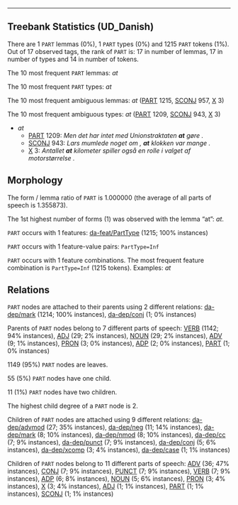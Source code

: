 

--------------------------------------------------------------------------------

## Treebank Statistics (UD_Danish)

There are 1 `PART` lemmas (0%), 1 `PART` types (0%) and 1215 `PART` tokens (1%).
Out of 17 observed tags, the rank of `PART` is: 17 in number of lemmas, 17 in number of types and 14 in number of tokens.

The 10 most frequent `PART` lemmas: <em>at</em>

The 10 most frequent `PART` types:  <em>at</em>

The 10 most frequent ambiguous lemmas: <em>at</em> ([PART]() 1215, [SCONJ]() 957, [X]() 3)

The 10 most frequent ambiguous types:  <em>at</em> ([PART]() 1209, [SCONJ]() 943, [X]() 3)


* <em>at</em>
  * [PART]() 1209: <em>Men det har intet med Unionstraktaten <b>at</b> gøre .</em>
  * [SCONJ]() 943: <em>Lars mumlede noget om , <b>at</b> klokken var mange .</em>
  * [X]() 3: <em>Antallet <b>at</b> kilometer spiller også en rolle i valget af motorstørrelse .</em>

## Morphology

The form / lemma ratio of `PART` is 1.000000 (the average of all parts of speech is 1.355873).

The 1st highest number of forms (1) was observed with the lemma “at”: <em>at</em>.

`PART` occurs with 1 features: [da-feat/PartType]() (1215; 100% instances)

`PART` occurs with 1 feature-value pairs: `PartType=Inf`

`PART` occurs with 1 feature combinations.
The most frequent feature combination is `PartType=Inf` (1215 tokens).
Examples: <em>at</em>


## Relations

`PART` nodes are attached to their parents using 2 different relations: [da-dep/mark]() (1214; 100% instances), [da-dep/conj]() (1; 0% instances)

Parents of `PART` nodes belong to 7 different parts of speech: [VERB]() (1142; 94% instances), [ADJ]() (29; 2% instances), [NOUN]() (29; 2% instances), [ADV]() (9; 1% instances), [PRON]() (3; 0% instances), [ADP]() (2; 0% instances), [PART]() (1; 0% instances)

1149 (95%) `PART` nodes are leaves.

55 (5%) `PART` nodes have one child.

11 (1%) `PART` nodes have two children.

The highest child degree of a `PART` node is 2.

Children of `PART` nodes are attached using 9 different relations: [da-dep/advmod]() (27; 35% instances), [da-dep/neg]() (11; 14% instances), [da-dep/mark]() (8; 10% instances), [da-dep/nmod]() (8; 10% instances), [da-dep/cc]() (7; 9% instances), [da-dep/punct]() (7; 9% instances), [da-dep/conj]() (5; 6% instances), [da-dep/xcomp]() (3; 4% instances), [da-dep/case]() (1; 1% instances)

Children of `PART` nodes belong to 11 different parts of speech: [ADV]() (36; 47% instances), [CONJ]() (7; 9% instances), [PUNCT]() (7; 9% instances), [VERB]() (7; 9% instances), [ADP]() (6; 8% instances), [NOUN]() (5; 6% instances), [PRON]() (3; 4% instances), [X]() (3; 4% instances), [ADJ]() (1; 1% instances), [PART]() (1; 1% instances), [SCONJ]() (1; 1% instances)

